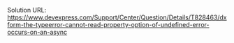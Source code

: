 Solution URL: https://www.devexpress.com/Support/Center/Question/Details/T828463/dxform-the-typeerror-cannot-read-property-option-of-undefined-error-occurs-on-an-async
